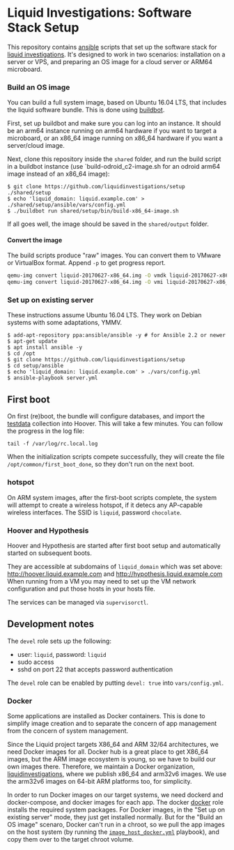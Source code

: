 # Liquid Investigations: Software Stack Setup
This repository contains [ansible](http://docs.ansible.com/ansible/) scripts
that set up the software stack for [liquid investigations][]. It's designed to
work in two scenarios: installation on a server or VPS, and preparing an OS
image for a cloud server or ARM64 microboard.

[liquid investigations]: https://liquidinvestigations.org/wordpress


### Build an OS image
You can build a full system image, based on Ubuntu 16.04 LTS, that includes the
liquid software bundle. This is done using [buildbot][].

[buildbot]: https://github.com/liquidinvestigations/buildbot

First, set up buildbot and make sure you can log into an instance. It should be
an arm64 instance running on arm64 hardware if you want to target a microboard,
or an x86_64 image running on x86_64 hardware if you want a server/cloud image.

Next, clone this repository inside the `shared` folder, and run the build
script in a buildbot instance (use `build-odroid_c2-image.sh for an odroid
arm64 image instead of an x86_64 image):

```shell
$ git clone https://github.com/liquidinvestigations/setup ./shared/setup
$ echo 'liquid_domain: liquid.example.com' > ./shared/setup/ansible/vars/config.yml
$ ./buildbot run shared/setup/bin/build-x86_64-image.sh
```

If all goes well, the image should be saved in the `shared/output` folder.

#### Convert the image
The build scripts produce "raw" images. You can convert them to VMware or
VirtualBox format. Append `-p` to get progress report.

```sh
qemu-img convert liquid-20170627-x86_64.img -O vmdk liquid-20170627-x86_64.vmdk
qemu-img convert liquid-20170627-x86_64.img -O vmi liquid-20170627-x86_64.vmi
```



### Set up on existing server
These instructions assume Ubuntu 16.04 LTS. They work on Debian systems with
some adaptations, YMMV.

```shell
$ add-apt-repository ppa:ansible/ansible -y # for Ansible 2.2 or newer
$ apt-get update
$ apt install ansible -y
$ cd /opt
$ git clone https://github.com/liquidinvestigations/setup
$ cd setup/ansible
$ echo 'liquid_domain: liquid.example.com' > ./vars/config.yml
$ ansible-playbook server.yml
```


## First boot
On first (re)boot, the bundle will configure databases, and import the
[testdata](https://github.com/hoover/testdata) collection into Hoover. This
will take a few minutes. You can follow the progress in the log file:

```
tail -f /var/log/rc.local.log
```

When the initialization scripts compete successfully, they will create the file
`/opt/common/first_boot_done`, so they don't run on the next boot.

### hotspot
On ARM system images, after the first-boot scripts complete, the system will
attempt to create a wireless hotspot, if it detecs any AP-capable wireless
interfaces. The SSID is `liquid`, password `chocolate`.

### Hoover and Hypothesis
Hoover and Hypothesis are started after first boot setup and automatically
started on subsequent boots.

They are accessible at subdomains of `liquid_domain` which was set above:
http://hoover.liquid.example.com and http://hypothesis.liquid.example.com
When running from a VM you may need to set up the VM network configuration
and put those hosts in your hosts file.

The services can be managed via `supervisorctl`.

## Development notes

The `devel` role sets up the following:

- user: `liquid`, password: `liquid`
- sudo access
- sshd on port 22 that accepts password authentication

The `devel` role can be enabled by putting `devel: true` into `vars/config.yml`.

### Docker
Some applications are installed as Docker containers. This is done to simplify
image creation and to separate the concern of app management from the concern
of system management.

Since the Liquid project targets X86_64 and ARM 32/64 architectures, we need
Docker images for all. Docker hub is a great place to get X86_64 images, but
the ARM image ecosystem is young, so we have to build our own images there.
Therefore, we maintain a Docker organization,
[liquidinvestigations](https://hub.docker.com/r/liquidinvestigations/), where
we publish x86_64 and arm32v6 images. We use the arm32v6 images on 64-bit ARM
platforms too, for simplicity.

In order to run Docker images on our target systems, we need dockerd and
docker-compose, and docker images for each app. The docker
[docker](ansible/roles/docker) role installs the required system packages. For
Docker images, in the "Set up on existing server" mode, they just get installed
normally. But for the "Build an OS image" scenaro, Docker can't run in a
chroot, so we pull the app images on the host system (by running the
[`image_host_docker.yml`](ansible/image_host_docker.yml) playbook), and copy
them over to the target chroot volume.

